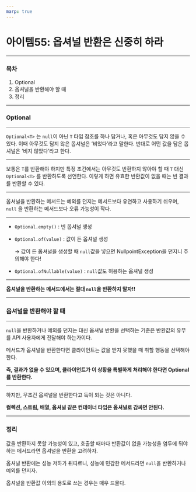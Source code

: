 ```yaml
---
marp: true
---
```


# 아이템55: 옵셔널 반환은 신중히 하라

---

### 목차

1. Optional<T>
2. 옵셔널을 반환해야 할 때
3. 정리

---

### Optional<T>

---

`Optional<T>` 는 `null`이 아닌 `T` 타입 참조를 하나 담거나, 혹은 아무것도 담지 않을 수 있다. 이때 아무것도 담지 않은 옵셔널은 ‘비었다’라고 말한다. 반대로 어떤 값을 담은 옵셔널은 ‘비지 않았다’라고 한다.

---

보통은 `T`를 반환해야 하지만 특정 조건에서는 아무것도 반환하지 않아야 할 때 `T` 대신 `Optional<T>` 를 반환하도록 선언한다. 이렇게 하면 유효한 반환값이 없을 때는 빈 결과를 반환할 수 있다.

---

옵셔널을 반환하는 메서드는 예외를 던지는 메서드보다 유연하고 사용하기 쉬우며, `null` 을 반환하는 메서드보다 오류 가능성이 작다.

---

- `Optional.empty()` : 빈 옵셔널 생성

- `Optional.of(value)` : 값이 든 옵셔널 생성

  → 값이 든 옵셔널을 생성할 때 `null`값을 넣으면 NullpointException을 던지니 주의해야 한다!

- `Optional.ofNullable(value)` : `null`값도 허용하는 옵셔널 생성

---

**옵셔널을 반환하는 메서드에서는 절대 `null`을 반환하지 말자!!**

---

### 옵셔널을 반환해야 할 때

---

`null`을 반환하거나 예외를 던지는 대신 옵셔널 반환을 선택하는 기준은 반환값의 유무를 API 사용자에게 전달해야 하는가이다.

메서드가 옵셔널을 반환한다면 클라이언트는 값을 받지 못했을 때 취할 행동을 선택해야 한다.

**즉, 결과가 없을 수 있으며, 클라이언트가 이 상황을 특별하게 처리해야 한다면 Optional<T>를 반환한다.**

---

하지만, 무조건 옵셔널을 반환한다고 득이 되는 것은 아니다.

**컬렉션, 스트림, 배열, 옵셔널 같은 컨테이너 타입은 옵셔널로 감싸면 안된다.**

---

### 정리

값을 반환하지 못할 가능성이 있고, 호출할 때마다 반환값이 없을 가능성을 염두에 둬야 하는 메서드라면 옵셔널을 반환을 고려하자.

옵셔널 반환에는 성능 저하가 뒤따르니, 성능에 민감한 메서드라면 `null`을 반환하거나 예외를 던지자.

옵셔널을 반환값 이외의 용도로 쓰는 경우는 매우 드물다.
